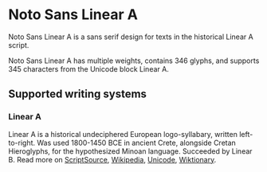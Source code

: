 
# Noto Sans Linear A

Noto Sans Linear A is a sans serif design for texts in the historical Linear A script. 

Noto Sans Linear A has multiple weights, contains 346 glyphs, and supports 345 characters from the Unicode block Linear A.


## Supported writing systems


### Linear A

Linear A is a historical undeciphered European logo-syllabary, written left-to-right. Was used 1800-1450 BCE in ancient Crete, alongside Cretan Hieroglyphs, for the hypothesized Minoan language. Succeeded by Linear B. Read more on [ScriptSource](https://scriptsource.org/scr/Lina), [Wikipedia](https://en.wikipedia.org/wiki/ISO_15924:Lina), [Unicode](https://www.unicode.org/versions/Unicode13.0.0/ch08.pdf#G27575), [Wiktionary](https://en.wiktionary.org/wiki/Category:Linear_A_script).

